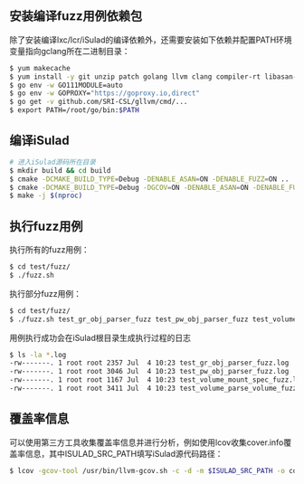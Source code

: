 ## 安装编译fuzz用例依赖包

除了安装编译lxc/lcr/iSulad的编译依赖外，还需要安装如下依赖并配置PATH环境变量指向gclang所在二进制目录：

```bash
$ yum makecache
$ yum install -y git unzip patch golang llvm clang compiler-rt libasan-static libasan
$ go env -w GO111MODULE=auto
$ go env -w GOPROXY="https://goproxy.io,direct"
$ go get -v github.com/SRI-CSL/gllvm/cmd/...
$ export PATH=/root/go/bin:$PATH
```

##  编译iSulad

```bash
# 进入iSulad源码所在目录
$ mkdir build && cd build
$ cmake -DCMAKE_BUILD_TYPE=Debug -DENABLE_ASAN=ON -DENABLE_FUZZ=ON ..
$ cmake -DCMAKE_BUILD_TYPE=Debug -DGCOV=ON -DENABLE_ASAN=ON -DENABLE_FUZZ=ON ..
$ make -j $(nproc)
```

##  执行fuzz用例

执行所有的fuzz用例：

```bash
$ cd test/fuzz/
$ ./fuzz.sh
```

执行部分fuzz用例：

```bash
$ cd test/fuzz/
$ ./fuzz.sh test_gr_obj_parser_fuzz test_pw_obj_parser_fuzz test_volume_mount_spec_fuzz test_volume_parse_volume_fuzz
```

用例执行成功会在iSulad根目录生成执行过程的日志

```bash
$ ls -la *.log
-rw-------. 1 root root 2357 Jul  4 10:23 test_gr_obj_parser_fuzz.log
-rw-------. 1 root root 3046 Jul  4 10:23 test_pw_obj_parser_fuzz.log
-rw-------. 1 root root 1167 Jul  4 10:23 test_volume_mount_spec_fuzz.log
-rw-------. 1 root root 3411 Jul  4 10:23 test_volume_parse_volume_fuzz.log
```

##  覆盖率信息

可以使用第三方工具收集覆盖率信息并进行分析，例如使用lcov收集cover.info覆盖率信息，其中ISULAD_SRC_PATH填写iSulad源代码路径：

```bash
$ lcov -gcov-tool /usr/bin/llvm-gcov.sh -c -d -m $ISULAD_SRC_PATH -o cover.info
```